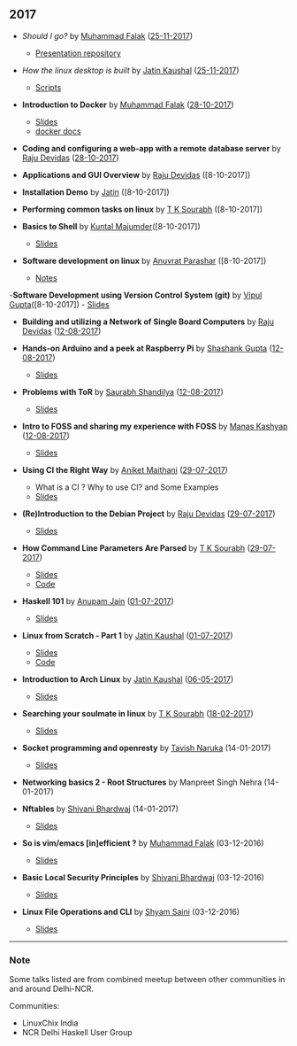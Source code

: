 ## 2017

- *Should I go?* by [Muhammad Falak](https://github.com/mfrw) ([25-11-2017])
    - [Presentation repository](https://github.com/mfrw/letsgo)

- *How the linux desktop is built* by [Jatin Kaushal](https://github.com/cocoa1231) ([25-11-2017])
    - [Scripts](../slides/How_the_Linux_Desktop_is_built_(Script).pdf)    
- **Introduction to Docker** by [Muhammad Falak](https://github.com/mfrw) ([28-10-2017])
	- [Slides](https://github.com/mfrw/talks/blob/master/docker-intro/docker-intro.pdf)
	- [docker docs](https://docs.docker.com/)

- **Coding and configuring a web-app with a remote database server** by [Raju Devidas](https://github.com/rajudev) ([28-10-2017])

- **Applications and GUI Overview** by [Raju Devidas](https://github.com/rajudev)
([8-10-2017])

- **Installation Demo** by [Jatin]( https://github.com/cocoa1231)
([8-10-2017])

- **Performing common tasks on linux** by [T K Sourabh](https://github.com/sourabhtk37)
([8-10-2017])

- **Basics to Shell** by [Kuntal Majumder](https://github.com/hellozee)([8-10-2017])
	- [Slides](https://hellozee.github.io/#/)

- **Software development on linux** by [Anuvrat Parashar](https://github.com/bhanuvrat) ([8-10-2017])
	- [Notes](https://github.com/ILUGD/talks/blob/master/slides/Software_Development_Using_Linux.md)

-**Software Development using Version Control System (git)** by [Vipul Gupta](https://github.com/vipulgupta2048)([8-10-2017])
	- [Slides](https://docs.google.com/presentation/d/1dLshLydrBL8t_X3nvOodi-LkH8iORocy8uadGrlslGc/edit?usp=sharing) 

- **Building and utilizing a Network of Single Board Computers** by [Raju Devidas](https://github.com/rajudev) ([12-08-2017])

- **Hands-on Arduino and a peek at Raspberry Pi** by [Shashank Gupta](https://github.com/lbsrex) ([12-08-2017])
	- [Slides](https://github.com/ILUGD/talks/blob/master/slides/Arduino.pptx)

- **Problems with ToR** by [Saurabh Shandilya](https://github.com/beyondszine) ([12-08-2017])
	- [Slides](https://github.com/ILUGD/talks/files/1226821/Problems.with.ToR.pdf)

- **Intro to FOSS and sharing my experience with FOSS** by [Manas Kashyap](https://github.com/Manas-kashyap) ([12-08-2017])
	- [Slides](https://github.com/Manas-kashyap/INTRO-TO-FOSS-/blob/master/fosss-manas.pdf)

- **Using CI the Right Way** by [Aniket Maithani](https://github.com/aniketmaithani) ([29-07-2017]) 
	- What is a CI ? Why to use CI? and Some Examples
	- [Slides](https://github.com/ILUGD/talks/blob/master/slides/using_ci_the_right_way.pptx)

- **(Re)Introduction to the Debian Project** by [Raju Devidas](https://gitlab.com/rajudev) ([29-07-2017])
	- [Slides]()

- **How Command Line Parameters Are Parsed** by [T K Sourabh](https://github.com/sourabhtk37) ([29-07-2017])
	- [Slides](https://slides.com/tksourabh/how-command/)
	- [Code](https://github.com/sourabhtk37/Cmd-Line-Args)

- **Haskell 101** by [Anupam Jain](https://github.com/ajnsit/) ([01-07-2017])
	- [Slides](https://speakerdeck.com/ajnsit/haskell-101)

- **Linux from Scratch - Part 1** by [Jatin Kaushal](https://github.com/cocoa1231/) ([01-07-2017])
	- [Slides](http://slides.com/jatinkaushal/deck-2)
	- [Code](https://www.github.com/cocoa1231/lfs)

- **Introduction to Arch Linux** by [Jatin Kaushal](https://github.com/cocoa1231/) ([06-05-2017])
	- [Slides](http://slides.com/jatinkaushal/deck#/)
  
- **Searching your soulmate in linux** by [T K Sourabh](https://github.com/sourabhtk37) ([18-02-2017])
	- [Slides](http://slides.com/tksourabh/searching-your-soul-mate-in-linux#/)

- **Socket programming and openresty** by [Tavish Naruka](https://github.com/ntavish) (14-01-2017)
  - [Slides](https://www.slideshare.net/tavishn/socket-programming-and-openresty)

- **Networking basics 2 - Root Structures** by Manpreet Singh Nehra (14-01-2017)

- **Nftables** by [Shivani Bhardwaj](https://github.com/shivan1b) (14-01-2017) 
	- [Slides](http://slides.com/shivanibhardwaj/netfilter-hooksan-easy-guide#/)

- **So is vim/emacs [in]efficient ?** by [Muhammad Falak](https://github.com/mfrw) (03-12-2016)
	- [Slides](https://github.com/mfrw/talks/blob/master/ilugd-vi_emacs/ILUG_D_Talk_no_animation.pdf)

- **Basic Local Security Principles** by [Shivani Bhardwaj](https://github.com/shivan1b) (03-12-2016)
	- [Slides](http://slides.com/shivanibhardwaj/local-security-principles#/)

- **Linux File Operations and CLI** by [Shyam Saini](https://github.com/mystictot) (03-12-2016)
	- [Slides](https://github.com/mysticTot/My_Talks/blob/master/ilugd-talks/ilugd-3rd-December-2016/ilugd-3rd-december-2016-talk.pdf)
	



		   
---

### Note
Some talks listed are from combined meetup between other communities in and around Delhi-NCR.

Communities:
- LinuxChix India
- NCR Delhi Haskell User Group

[25-11-2017]: https://www.meetup.com/ilugdelhi/events/244273249/
[28-10-2017]: https://www.meetup.com/ilugdelhi/events/242531827/
[12-08-2017]: https://www.meetup.com/ILUGDelhi/events/240282525/
[01-07-2017]: https://www.meetup.com/ILUGDelhi/events/238711998/
[06-05-2017]: https://www.meetup.com/ILUGDelhi/events/237723048/
[29-07-2017]: https://www.meetup.com/ILUGDelhi/events/240237639/
[18-02-2017]: https://www.meetup.com/ILUGDelhi/events/237722792/
